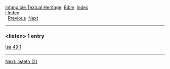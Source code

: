 [Intangible Textual Heritage](../../index)  [Bible](../index) 
[Index](index)   
[l Index](_l_)  
  [Previous](c06847)  [Next](c06849) 

------------------------------------------------------------------------

### &lt;listen&gt; 1 entry

[Isa 49:1](../kjv/isa049.htm#001)  

------------------------------------------------------------------------

[Next: listeth (2)](c06849)
